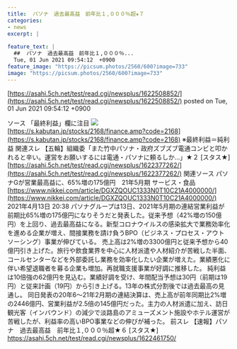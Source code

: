 ```yaml
---
title:  パソナ　過去最高益　前年比１,０００％超★７  
categories:
- news
excerpt: |
  
feature_text: |
  ##  パソナ　過去最高益　前年比１,０００％...
  Tue, 01 Jun 2021 09:54:12  +0900
feature_image: "https://picsum.photos/2560/600?image=733"
image: "https://picsum.photos/2560/600?image=733"
---
```


[https://asahi.5ch.net/test/read.cgi/newsplus/1622508852/](https://asahi.5ch.net/test/read.cgi/newsplus/1622508852/)
posted on Tue, 01 Jun 2021 09:54:12  +0900

<!--more-->

ソース 「最終利益」欄に注目 ![](https://i.imgur.com/vZJSnTh.png) [https://s.kabutan.jp/stocks/2168/finance.amp?code=2168](https://s.kabutan.jp/stocks/2168/finance.amp?code=2168) ※最終利益＝純利益 関連スレ 【五輪】組織委「また竹中パソナ・政府ズブズブ電通コンビと叩かれると辛い。運営をお願いするには電通・パソナに頼るしか…」★２ [スタス★] [https://asahi.5ch.net/test/read.cgi/newsplus/1622377262/](https://asahi.5ch.net/test/read.cgi/newsplus/1622377262/) 関連ソース パソナGが営業最高益に、65%増の175億円　21年5月期 サービス・食品 [https://www.nikkei.com/article/DGXZQOUC1333N0T10C21A4000000/](https://www.nikkei.com/article/DGXZQOUC1333N0T10C21A4000000/) 2021年4月13日 20:38 パソナグループは13日、2021年5月期の連結営業利益が前期比65%増の175億円になりそうだと発表した。従来予想（42%増の150億円）を上回り、過去最高益になる。新型コロナウイルスの感染拡大で業務効率化を進める企業が増え、間接業務を請け負うBPO（ビジネス・プロセス・アウトソーシング）事業が伸びている。 売上高は2%増の3300億円と従来予想から40億円引き上げた。旅行や飲食業界を中心に人材派遣や人材紹介が苦戦した半面、コールセンターなどを外部委託し業務を効率化したい企業が増えた。業績悪化に伴い希望退職者を募る企業も増加。再就職支援事業が好調に推移した。 純利益は10倍強の62億円を見込む。業績好調を受け、年間配当予想は30円（前期は19円）と従来計画（19円）から引き上げる。13年の株式分割後では過去最高の見通し。 同日発表の20年6〜21年2月期の連結決算は、売上高が前年同期比2%増の2446億円、営業利益が2.5倍の145億円だった。主力の人材派遣に加え、訪日観光客（インバウンド）の減少で淡路島のアミューズメント施設やホテル運営が苦戦したが、利益率の高いBPO事業などの伸びが補った。 前スレ 【速報】パソナ　過去最高益　前年比１,０００％超★６ [スタス★] https://asahi.5ch.net/test/read.cgi/newsplus/1622461750/
